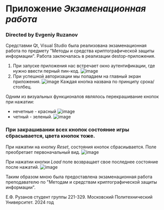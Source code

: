 # Приложение _Экзаменационная работа_
### Directed by **Evgeniy Ruzanov**

Средставми Qt, Visual Studio была реализована экзаменационная работа по предмету "Методы и средства криптографической защиты информации". Работа заключалась в реализации destop-приложения. 

1. При запуске приложения нас встречает окно аутентификации, где нужно ввести перный пин-код.
![image](https://github.com/TmP440/crypto_exam_2024/assets/63639938/7815dc2f-a796-481b-a60a-8305243d2da4)
2. При успешной авторизации мы попадаем на главный экран приложения.
![image](https://github.com/TmP440/crypto_exam_2024/assets/63639938/5f8ecd6d-674a-494f-8938-4580130858fa)
Каждая кнопка названа по принципу срока/столбец.

Одним из визуальных функционалов являлось перекрашивание кнопок при нажатии: 
- нечетные - красный
![image](https://github.com/TmP440/crypto_exam_2024/assets/63639938/08e770ae-0122-4d47-a428-250070cc61bd)
- четный - зеленый.
![image](https://github.com/TmP440/crypto_exam_2024/assets/63639938/1e3b1eca-c177-4315-a830-202345407e13)

### При закрашивании всех кнопок состояние игры сбрасывается, цвета кнопок тоже.

При нажатии на кнопку _Reset_, состояния кнопок сбрасиывается. Поле преобретает первоначальный вид.
![image](https://github.com/TmP440/crypto_exam_2024/assets/63639938/b7ef589d-15b6-4a12-a8d0-ee1d978e2699)

При нажатии кнопки _Load_ поле возвращает свое последнее состояние после нажатий.
![image](https://github.com/TmP440/crypto_exam_2024/assets/63639938/05639698-0ac3-4afe-a200-4dadd85aaf59)

Таким образом мною была предоставлена экзаменационная работа преподавателю по "Методам и средствам криптографической защиты информации".

Е.Ф. Рузанов студент группы 221-329. Московский Политехнический Университет. 2024 год

